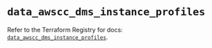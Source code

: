 # `data_awscc_dms_instance_profiles`

Refer to the Terraform Registry for docs: [`data_awscc_dms_instance_profiles`](https://registry.terraform.io/providers/hashicorp/awscc/0.70.0/docs/data-sources/dms_instance_profiles).

